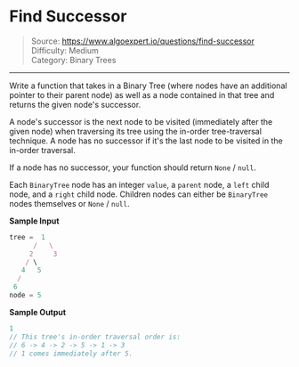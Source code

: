 # Find Successor
> Source: https://www.algoexpert.io/questions/find-successor  
> Difficulty: Medium  
> Category: Binary Trees
---

Write a function that takes in a Binary Tree (where nodes have an additional 
pointer to their parent node) as well as a node contained in that tree and 
returns the given node's successor.

A node's successor is the next node to be visited (immediately after the given
node) when traversing its tree using the in-order tree-traversal technique. A
node has no successor if it's the last node to be visited in the in-order
traversal.

If a node has no successor, your function should return `None` / `null`.

Each `BinaryTree` node has an integer `value`, a `parent` node, a `left` child
node, and a `right` child node. Children nodes can either be `BinaryTree` nodes
themselves or `None` / `null`.

**Sample Input**
```javascript
tree =  1
      /   \
     2     3
    / \ 
   4   5
  /
 6
node = 5
```

**Sample Output**
```javascript
1
// This tree's in-order traversal order is:
// 6 -> 4 -> 2 -> 5 -> 1 -> 3
// 1 comes immediately after 5.
```

